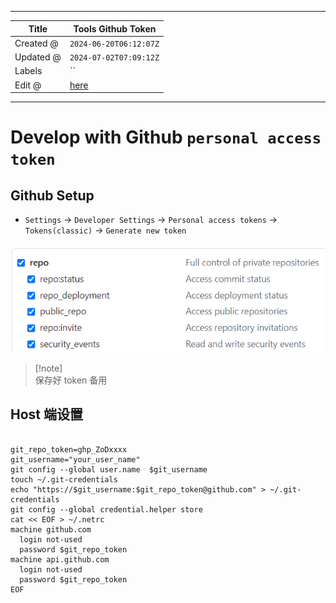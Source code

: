 -----

| Title     | Tools Github Token                                   |
| --------- | ---------------------------------------------------- |
| Created @ | `2024-06-20T06:12:07Z`                               |
| Updated @ | `2024-07-02T07:09:12Z`                               |
| Labels    | \`\`                                                 |
| Edit @    | [here](https://github.com/junxnone/xwiki/issues/307) |

-----

# Develop with Github `personal access token`

## Github Setup

  - `Settings` -\> `Developer Settings` -\> `Personal access tokens` -\>
    `Tokens(classic)` -\> `Generate new token`

![image](media/047e48b75f25477c3a8a169df608885946759d26.png)

> \[\!note\]  
> 保存好 token 备用

## Host 端设置

``` 

git_repo_token=ghp_ZoDxxxx
git_username="your_user_name"
git config --global user.name  $git_username
touch ~/.git-credentials
echo "https://$git_username:$git_repo_token@github.com" > ~/.git-credentials
git config --global credential.helper store
cat << EOF > ~/.netrc
machine github.com
  login not-used
  password $git_repo_token
machine api.github.com
  login not-used
  password $git_repo_token
EOF

```
